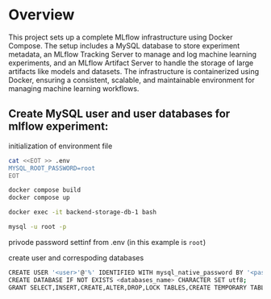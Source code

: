 # Overview

This project sets up a complete MLflow infrastructure using Docker Compose. The setup includes a MySQL database to store experiment metadata, an MLflow Tracking Server to manage and log machine learning experiments, and an MLflow Artifact Server to handle the storage of large artifacts like models and datasets. The infrastructure is containerized using Docker, ensuring a consistent, scalable, and maintainable environment for managing machine learning workflows.

## Create MySQL user and user databases for mlflow experiment:

initialization of environment file
```bash
cat <<EOT >> .env
MYSQL_ROOT_PASSWORD=root
EOT
```

```bash
docker compose build
docker compose up
```

```bash
docker exec -it backend-storage-db-1 bash
```

```bash
mysql -u root -p 
```
privode password settinf from .env (in this example is  `root`)

create user and correspoding databases
```bash
CREATE USER '<user>'@'%' IDENTIFIED WITH mysql_native_password BY '<passwd>';
CREATE DATABASE IF NOT EXISTS <databases_name> CHARACTER SET utf8;
GRANT SELECT,INSERT,CREATE,ALTER,DROP,LOCK TABLES,CREATE TEMPORARY TABLES, DELETE, UPDATE, EXECUTE, INDEX, REFERENCES ON <databases_name>.* TO '<user>'@'%';
```
